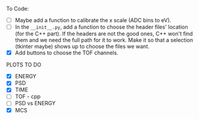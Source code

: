To Code:
* [ ] Maybe add a function to calibrate the x scale (ADC bins to eV).
* [ ] In the `__init__.py`, add a function to choose the header files' location (for the C++ part). If the headers are not the good ones, C++ won't find them and we need the full path for it to work. Make it so that a selection (tkinter maybe) shows up to choose the files we want. 
* [X] Add buttons to choose the TOF channels.

PLOTS TO DO

* [X] ENERGY
* [X] PSD
* [X] TIME
* [ ] TOF - cpp
* [ ] PSD vs ENERGY
* [X] MCS
